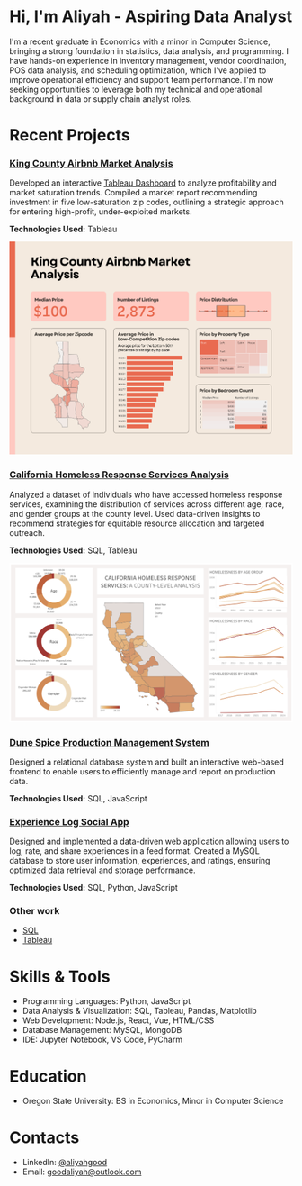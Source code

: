 # Hi, I'm Aliyah - Aspiring Data Analyst

I'm a recent graduate in Economics with a minor in Computer Science, bringing a strong foundation in statistics, data analysis, and programming. I have hands-on experience in inventory management, vendor coordination, POS data analysis, and scheduling optimization, which I've applied to improve operational efficiency and support team performance. I'm now seeking opportunities to leverage both my technical and operational background in data or supply chain analyst roles.

# Recent Projects
### [King County Airbnb Market Analysis](https://github.com/aliyahgood/portfolio/tree/main/King%20County%20Airbnb%20Market%20Analysis)

Developed an interactive [Tableau Dashboard](https://public.tableau.com/app/profile/aliyah.good/viz/AirBNBSalesAnalysis/Dashboard3) to analyze profitability and market saturation trends. Compiled a market report recommending investment in five low-saturation zip codes, outlining a strategic approach for entering high-profit, under-exploited markets.

**Technologies Used:** Tableau

[![King_County_Airbnb_Dashboard](King%20County%20Airbnb%20Market%20Analysis/King_County_Airbnb_Dashboard.png)](https://public.tableau.com/app/profile/aliyah.good/viz/AirBNBSalesAnalysis/Dashboard3)

### [California Homeless Response Services Analysis](https://github.com/aliyahgood/portfolio/tree/main/Homelessness%20in%20California#homelessness-in-california-a-county-level-analysis)
Analyzed a dataset of individuals who have accessed homeless response services, examining the distribution of services across different age, race, and gender groups at the county level. Used data-driven insights to recommend strategies for equitable resource allocation and targeted outreach.

**Technologies Used:** SQL, Tableau

[![Homelessness Dashboard](California%20Homeless%20Response%20Services%20Analysis/CA_homelessness_dashboard.png)](https://public.tableau.com/app/profile/aliyah.good/viz/homelessness_in_california_17360271989350/HomelessnessDashboard)

### [Dune Spice Production Management System]()

Designed a relational database system and built an interactive web-based frontend to enable users to efficiently manage and report on production data.

**Technologies Used:** SQL, JavaScript

### [Experience Log Social App]()

Designed and implemented a data-driven web application allowing users to log, rate, and share experiences in a feed format. Created a MySQL database to store user information, experiences, and ratings, ensuring optimized data retrieval and storage performance.

**Technologies Used:** SQL, Python, JavaScript

### Other work
- [SQL](https://github.com/aliyahgood/portfolio/tree/main/Projects/SQL)
- [Tableau](https://github.com/aliyahgood/portfolio/tree/main/Projects/Tableau)

# Skills & Tools

- Programming Languages: Python, JavaScript
- Data Analysis & Visualization: SQL, Tableau, Pandas, Matplotlib
- Web Development: Node.js, React, Vue, HTML/CSS
- Database Management: MySQL, MongoDB
- IDE: Jupyter Notebook, VS Code, PyCharm

# Education 
- Oregon State University: BS in Economics, Minor in Computer Science
  
# Contacts
- LinkedIn: [@aliyahgood](https://www.linkedin.com/in/aliyah-good-5a5520253/)
- Email: goodaliyah@outlook.com
